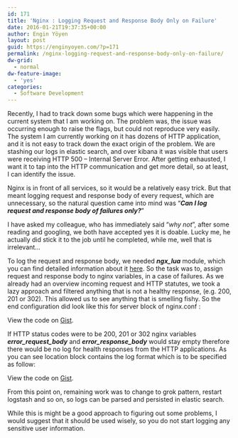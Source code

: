 ```yaml
---
id: 171
title: 'Nginx : Logging Request and Response Body Only on Failure'
date: 2016-01-21T19:37:35+00:00
author: Engin Yöyen
layout: post
guid: https://enginyoyen.com/?p=171
permalink: /nginx-logging-request-and-response-body-only-on-failure/
dw-grid:
  - normal
dw-feature-image:
  - 'yes'
categories:
  - Software Development
---
```

Recently, I had to track down some bugs which were happening in the current system that I am working on. The problem was, the issue was occurring enough to raise the flags, but could not reproduce very easily. The system I am currently working on it has dozens of HTTP application, and it is not easy to track down the exact origin of the problem. We are stashing our logs in elastic search, and over kibana it was visible that users were receiving HTTP 500 &#8211; Internal Server Error. After getting exhausted, I want it to tap into the HTTP communication and get more detail, so at least, I can identify the issue.

Nginx is in front of all services, so it would be a relatively easy trick. But that meant logging request and response body of every request, which are unnecessary, so the natural question came into mind was “_**Can I log request and response body of failures only?**_”

<!--more-->

I have asked my colleague, who has immediately said “_why not_”, after some reading and googling, we both have accepted yes it is doable. Lucky me, he actually did stick it to the job until he completed, while me, well that is irrelevant…

To log the request and response body, we needed _**ngx_lua**_ module, which you can find detailed information about it <a title="https://github.com/openresty/lua-nginx-module" href="https://github.com/openresty/lua-nginx-module" target="_blank">here</a>. So the task was to, assign request and response body to nginx variables, in a case of failures. As we already had an overview incoming request and HTTP statutes, we took a lazy approach and filtered anything that is not a healthy response, (e.g. 200, 201 or 302). This allowed us to see anything that is smelling fishy. So the end configuration did look like this for server block of nginx.conf :

<div class="oembed-gist">
  <noscript>
    View the code on <a href="https://gist.github.com/enginyoyen/d6e3ae15f055209066e0">Gist</a>.
  </noscript>
</div>

If HTTP status codes were to be 200, 201 or 302 nginx variables **_error\_request\_body_** and **_error\_response\_body_** would stay empty therefore there would be no log for health responses from the HTTP applications. As you can see location block contains the log format which is to be specified as follow:

<div class="oembed-gist">
  <noscript>
    View the code on <a href="https://gist.github.com/enginyoyen/d6e3ae15f055209066e0">Gist</a>.
  </noscript>
</div>

From this point on, remaining work was to change to grok pattern, restart logstash and so on, so logs can be parsed and persisted in elastic search.

While this is might be a good approach to figuring out some problems, I would suggest that it should be used wisely, so you do not start logging any sensitive user information.